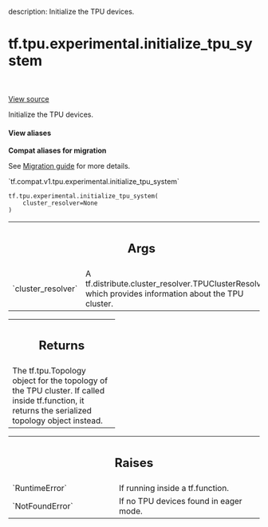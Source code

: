 description: Initialize the TPU devices.

<div itemscope itemtype="http://developers.google.com/ReferenceObject">
<meta itemprop="name" content="tf.tpu.experimental.initialize_tpu_system" />
<meta itemprop="path" content="Stable" />
</div>

# tf.tpu.experimental.initialize_tpu_system

<!-- Insert buttons and diff -->

<table class="tfo-notebook-buttons tfo-api nocontent" align="left">

</table>

<a target="_blank" class="external" href="/code/stable/tensorflow/python/distribute/cluster_resolver/tpu/tpu_cluster_resolver.py">View source</a>



Initialize the TPU devices.


<section class="expandable">
  <h4 class="showalways">View aliases</h4>
  <p>
<b>Compat aliases for migration</b>
<p>See
<a href="https://www.tensorflow.org/guide/migrate">Migration guide</a> for
more details.</p>
<p>`tf.compat.v1.tpu.experimental.initialize_tpu_system`</p>
</p>
</section>

<pre class="devsite-click-to-copy prettyprint lang-py tfo-signature-link">
<code>tf.tpu.experimental.initialize_tpu_system(
    cluster_resolver=None
)
</code></pre>



<!-- Placeholder for "Used in" -->


<!-- Tabular view -->
 <table class="responsive fixed orange">
<colgroup><col width="214px"><col></colgroup>
<tr><th colspan="2"><h2 class="add-link">Args</h2></th></tr>

<tr>
<td>
`cluster_resolver`<a id="cluster_resolver"></a>
</td>
<td>
A tf.distribute.cluster_resolver.TPUClusterResolver,
which provides information about the TPU cluster.
</td>
</tr>
</table>



<!-- Tabular view -->
 <table class="responsive fixed orange">
<colgroup><col width="214px"><col></colgroup>
<tr><th colspan="2"><h2 class="add-link">Returns</h2></th></tr>
<tr class="alt">
<td colspan="2">
The tf.tpu.Topology object for the topology of the TPU cluster. If called
inside tf.function, it returns the serialized topology object instead.
</td>
</tr>

</table>



<!-- Tabular view -->
 <table class="responsive fixed orange">
<colgroup><col width="214px"><col></colgroup>
<tr><th colspan="2"><h2 class="add-link">Raises</h2></th></tr>

<tr>
<td>
`RuntimeError`<a id="RuntimeError"></a>
</td>
<td>
If running inside a tf.function.
</td>
</tr><tr>
<td>
`NotFoundError`<a id="NotFoundError"></a>
</td>
<td>
If no TPU devices found in eager mode.
</td>
</tr>
</table>

